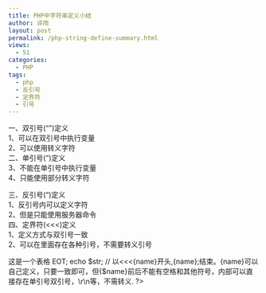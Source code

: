```yaml
---
title: PHP中字符串定义小结
author: 谇雨
layout: post
permalink: /php-string-define-summary.html
views:
  - 51
categories:
  - PHP
tags:
  - php
  - 反引号
  - 定界符
  - 引号
---
```

一、双引号(&#8220;&#8221;)定义  
1、可以在双引号中执行变量  
2、可以使用转义字符  
二、单引号(&#8221;)定义  
3、不能在单引号中执行变量  
4、只能使用部分转义字符  
<!--more-->

  
三、反引号(&#8220;)定义  
1、反引号内可以定义字符  
2、但是只能使用服务器命令  
四、定界符(<<<)定义  
1、定义方式与双引号一致  
2、可以在里面存在各种引号，不需要转义引号

<?php
$num = 10;
//双引号
$str = "I am a boy , I am $num years old."; 
//I am a boy , I am 10 years old.

$str = "I am a boy ,\r\t I am \"$num\" years old."; 
//I am a boy 
//		I am "10" years old.

//单引号
$str = 'I am a boy , I am $num years old.';
//I am a boy , I am $num years old. 不能解析变量$num

$str = 'I am a boy ,\r\t I am \'$num\' years old.';
//I am a boy ,\r\t I am '$num' years old.  不能解析\r\n 等...

//反引号
$str = `ipconfig /all`;
$str = `dir`;
//echo $str 相当于在windows的cmd命令提示框下输入信息，也可以在Unix/Linux中用

//定界符
$str = <<<EOT
	<table id="id1" border="1">
		<tr>
			<td>这是一个表格</td>
		</tr>
	</table>
EOT;
echo $str;
// 以<<<{name}开头,{name};结束。{name}可以自己定义，只要一致即可，但{$name}前后不能有空格和其他符号，内部可以直接存在单引号双引号，\r\n等，不需转义.
?>